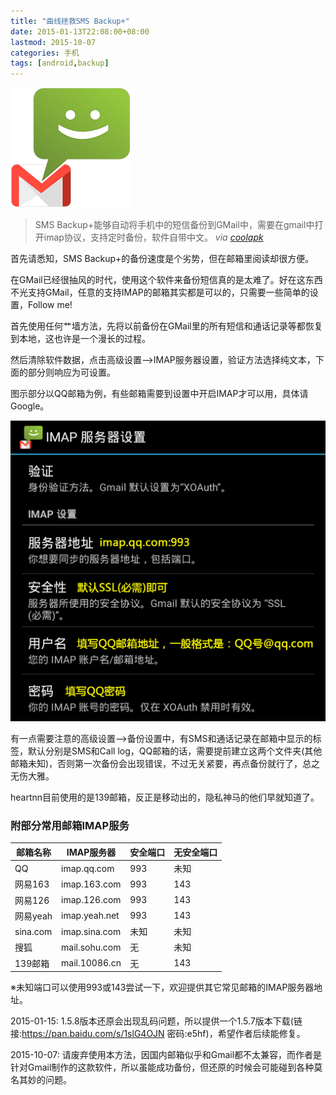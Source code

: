 ```yaml
---
title: "曲线拯救SMS Backup+"
date: 2015-01-13T22:08:00+08:00
lastmod: 2015-10-07
categories: 手机
tags: [android,backup]
---
```


![](/uploads/2015/01/sms-backup.png)

> SMS Backup+能够自动将手机中的短信备份到GMail中，需要在gmail中打开imap协议，支持定时备份，软件自带中文。 *via [coolapk](http://coolapk.com/apk/com.zegoggles.smssync)*

首先请悉知，SMS Backup+的备份速度是个劣势，但在邮箱里阅读却很方便。

在GMail已经很抽风的时代，使用这个软件来备份短信真的是太难了。好在这东西不光支持GMail，任意的支持IMAP的邮箱其实都是可以的，只需要一些简单的设置，Follow me!

首先使用任何艹墙方法，先将以前备份在GMail里的所有短信和通话记录等都恢复到本地，这也许是一个漫长的过程。

然后清除软件数据，点击高级设置-->IMAP服务器设置，验证方法选择纯文本，下面的部分则响应为可设置。

图示部分以QQ邮箱为例，有些邮箱需要到设置中开启IMAP才可以用，具体请Google。<!--more-->

![](/uploads/2015/01/sms-backup-settings.png)

有一点需要注意的高级设置-->备份设置中，有SMS和通话记录在邮箱中显示的标签，默认分别是SMS和Call log，QQ邮箱的话，需要提前建立这两个文件夹(其他邮箱未知)，否则第一次备份会出现错误，不过无关紧要，再点备份就行了，总之无伤大雅。

heartnn目前使用的是139邮箱，反正是移动出的，隐私神马的他们早就知道了。

### 附部分常用邮箱IMAP服务 ###

| 邮箱名称 | IMAP服务器 | 安全端口 | 无安全端口 |
| --- | --- | --- | --- |
| QQ | imap.qq.com | 993 | 未知 |
| 网易163 | imap.163.com | 993 | 143 |
| 网易126 | imap.126.com | 993 | 143 |
| 网易yeah | imap.yeah.net | 993 | 143 |
| sina.com | imap.sina.com | 未知 | 未知 |
| 搜狐 | mail.sohu.com | 无 | 未知 |
| 139邮箱 | mail.10086.cn | 无 | 143 |

※未知端口可以使用993或143尝试一下，欢迎提供其它常见邮箱的IMAP服务器地址。

2015-01-15: 1.5.8版本还原会出现乱码问题，所以提供一个1.5.7版本下载(链接:https://pan.baidu.com/s/1slG4OJN 密码:e5hf)，希望作者后续能修复。

2015-10-07: 请废弃使用本方法，因国内邮箱似乎和Gmail都不太兼容，而作者是针对Gmail制作的这款软件，所以虽能成功备份，但还原的时候会可能碰到各种莫名其妙的问题。
